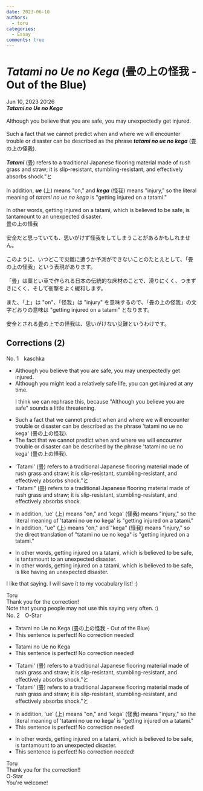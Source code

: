 ```yaml
---
date: 2023-06-10
authors:
  - toru
categories:
  - Essay
comments: true
---
```


# <strong><em>Tatami no Ue no Kega</strong></em> (畳の上の怪我 - Out of the Blue)
<div class="date">Jun 10, 2023 20:26</div>
<div id="post"><div id="body_show_ori">
<strong><em>Tatami no Ue no Kega</strong></em><br/><br/>Although you believe that you are safe, you may unexpectedly get injured.<br/><br/>Such a fact that we cannot predict when and where we will encounter trouble or disaster can be described as the phrase <strong><em>tatami no ue no kega</em></strong> (畳の上の怪我).<br/><br/><strong><em>Tatami</em></strong> (畳) refers to a traditional Japanese flooring material made of rush grass and straw; it is slip-resistant, stumbling-resistant, and effectively absorbs shock."と<br/><br/>In addition, <strong><em>ue</em></strong> (上) means "on," and <strong><em>kega</em></strong> (怪我) means "injury," so the literal meaning of <em>tatami no ue no kega</em> is "getting injured on a tatami."<br/><br/>In other words, getting injured on a tatami, which is believed to be safe, is tantamount to an unexpected disaster.
</div></div>

<!-- more -->

<div id="post_ja"><div id="body_show_mo">
畳の上の怪我<br/><br/>安全だと思っていても、思いがけず怪我をしてしまうことがあるかもしれません。<br/><br/>このように、いつどこで災難に遭うか予測ができないことのたとえとして、「畳の上の怪我」という表現があります。<br/><br/>「畳」は藁とい草で作られる日本の伝統的な床材のことで、滑りにくく、つまずきにくく、そして衝撃をよく緩和します。<br/><br/>また、「上」は "on"、「怪我」は "injury" を意味するので、「畳の上の怪我」の文字どおりの意味は "getting injured on a tatami" となります。<br/><br/>安全とされる畳の上での怪我は、思いがけない災難というわけです。
</div></div>

## Corrections (2)
<div id="block"><div class="first_name"> No. 1　<span class="just_name">kaschka</span></div><div id="block2">
<ul class="correction_field">
<li class="incorrect">Although you believe that you are safe, you may unexpectedly get injured.</li>
<li class="corrected correct">
Although you <span class="f_blue">might lead a relatively </span>safe <span class="f_red">life</span>, you can <span class="f_blue">get injured</span> <span class="f_blue">at</span> any time.
<p class="correction_comment">I think we can rephrase this, because "Although you believe you are safe" sounds a little threatening.</p>
</li>
</ul>
<ul class="correction_field">
<li class="incorrect">Such a fact that we cannot predict when and where we will encounter trouble or disaster can be described as the phrase 'tatami no ue no kega' (畳の上の怪我).</li>
<li class="corrected correct">
<span class="f_red">The</span> fact that we cannot predict when and where we will encounter trouble or disaster can be described <span class="f_red">by</span> the phrase 'tatami no ue no kega' (畳の上の怪我).
</li>
</ul>
<ul class="correction_field">
<li class="incorrect">'Tatami' (畳) refers to a traditional Japanese flooring material made of rush grass and straw; it is slip-resistant, stumbling-resistant, and effectively absorbs shock."と</li>
<li class="corrected correct">
'Tatami" (畳) refers to<span class="f_red"><span class="sline"> a</span></span> traditional Japanese flooring material made of rush grass and straw; it is slip-resistant, stumbling-resistant, and effectively absorbs shock.
</li>
</ul>
<ul class="correction_field">
<li class="incorrect">In addition, 'ue' (上) means "on," and 'kega' (怪我) means "injury," so the literal meaning of 'tatami no ue no kega' is "getting injured on a tatami."</li>
<li class="corrected correct">
In addition, "ue" (上) means "on," and "kega" (怪我) means "injury," so the <span class="f_blue">direct</span> <span class="f_blue">translation</span> of "tatami no ue no kega" is "getting injured on a tatami."
</li>
</ul>
<ul class="correction_field">
<li class="incorrect">In other words, getting injured on a tatami, which is believed to be safe, is tantamount to an unexpected disaster.</li>
<li class="corrected correct">
In other words, getting injured on a tatami, which is believed to be safe, is<span class="f_blue"> like having</span> an unexpected disaster.
</li>
</ul>
<p class="comment_small">
 I like that saying. I will save it to my vocabulary list! :)
</p>

</div><div class="name"><span class="just_name">Toru</span><br>
Thank you for the correction!<br/>Note that young people may not use this saying very often. :)
</div>
</div>
<div id="block"><div class="first_name"> No. 2　<span class="just_name">O-Star</span></div><div id="block2">
<ul class="correction_field">
<li class="incorrect">Tatami no Ue no Kega (畳の上の怪我 - Out of the Blue)</li>
<li class="corrected perfect">This sentence is perfect! No correction needed!</li>
</ul>
<ul class="correction_field">
<li class="incorrect">Tatami no Ue no Kega</li>
<li class="corrected perfect">This sentence is perfect! No correction needed!</li>
</ul>
<ul class="correction_field">
<li class="incorrect">'Tatami' (畳) refers to a traditional Japanese flooring material made of rush grass and straw; it is slip-resistant, stumbling-resistant, and effectively absorbs shock."と</li>
<li class="corrected correct">
'Tatami' (畳) refers to a traditional Japanese flooring material made of rush grass and straw; it is slip-resistant, stumbling-resistant, and effectively absorbs shock.<span class="sline"><span class="f_red">"と</span></span>
</li>
</ul>
<ul class="correction_field">
<li class="incorrect">In addition, 'ue' (上) means "on," and 'kega' (怪我) means "injury," so the literal meaning of 'tatami no ue no kega' is "getting injured on a tatami."</li>
<li class="corrected perfect">This sentence is perfect! No correction needed!</li>
</ul>
<ul class="correction_field">
<li class="incorrect">In other words, getting injured on a tatami, which is believed to be safe, is tantamount to an unexpected disaster.</li>
<li class="corrected perfect">This sentence is perfect! No correction needed!</li>
</ul>
</div><div class="name"><span class="just_name">Toru</span><br>
Thank you for the correction!!
</div>
<div class="name"><span class="just_name">O-Star</span><br>
You're welcome!
</div>
</div>

